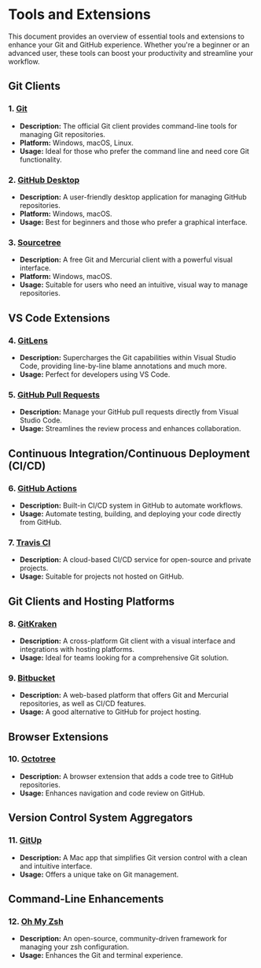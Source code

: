 # Tools and Extensions

This document provides an overview of essential tools and extensions to enhance your Git and GitHub experience. Whether you're a beginner or an advanced user, these tools can boost your productivity and streamline your workflow.

## Git Clients

### 1. [Git](https://git-scm.com/)

- **Description:** The official Git client provides command-line tools for managing Git repositories.
- **Platform:** Windows, macOS, Linux.
- **Usage:** Ideal for those who prefer the command line and need core Git functionality.

### 2. [GitHub Desktop](https://desktop.github.com/)

- **Description:** A user-friendly desktop application for managing GitHub repositories.
- **Platform:** Windows, macOS.
- **Usage:** Best for beginners and those who prefer a graphical interface.

### 3. [Sourcetree](https://www.sourcetreeapp.com/)

- **Description:** A free Git and Mercurial client with a powerful visual interface.
- **Platform:** Windows, macOS.
- **Usage:** Suitable for users who need an intuitive, visual way to manage repositories.

## VS Code Extensions

### 4. [GitLens](https://marketplace.visualstudio.com/items?itemName=eamodio.gitlens)

- **Description:** Supercharges the Git capabilities within Visual Studio Code, providing line-by-line blame annotations and much more.
- **Usage:** Perfect for developers using VS Code.

### 5. [GitHub Pull Requests](https://marketplace.visualstudio.com/items?itemName=GitHub.vscode-pull-request-github)

- **Description:** Manage your GitHub pull requests directly from Visual Studio Code.
- **Usage:** Streamlines the review process and enhances collaboration.

## Continuous Integration/Continuous Deployment (CI/CD)

### 6. [GitHub Actions](https://github.com/features/actions)

- **Description:** Built-in CI/CD system in GitHub to automate workflows.
- **Usage:** Automate testing, building, and deploying your code directly from GitHub.

### 7. [Travis CI](https://travis-ci.com/)

- **Description:** A cloud-based CI/CD service for open-source and private projects.
- **Usage:** Suitable for projects not hosted on GitHub.

## Git Clients and Hosting Platforms

### 8. [GitKraken](https://www.gitkraken.com/)

- **Description:** A cross-platform Git client with a visual interface and integrations with hosting platforms.
- **Usage:** Ideal for teams looking for a comprehensive Git solution.

### 9. [Bitbucket](https://bitbucket.org/)

- **Description:** A web-based platform that offers Git and Mercurial repositories, as well as CI/CD features.
- **Usage:** A good alternative to GitHub for project hosting.

## Browser Extensions

### 10. [Octotree](https://www.octotree.io/)

- **Description:** A browser extension that adds a code tree to GitHub repositories.
- **Usage:** Enhances navigation and code review on GitHub.

## Version Control System Aggregators

### 11. [GitUp](http://gitup.co/)

- **Description:** A Mac app that simplifies Git version control with a clean and intuitive interface.
- **Usage:** Offers a unique take on Git management.

## Command-Line Enhancements

### 12. [Oh My Zsh](https://ohmyz.sh/)

- **Description:** An open-source, community-driven framework for managing your zsh configuration.
- **Usage:** Enhances the Git and terminal experience.


